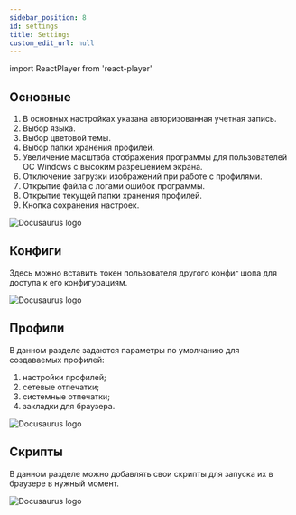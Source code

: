```yaml
---
sidebar_position: 8
id: settings
title: Settings
custom_edit_url: null
---
```

import ReactPlayer from 'react-player'

## Основные
1. В основных настройках указана авторизованная учетная запись.
2. Выбор языка.
3. Выбор цветовой темы.
4. Выбор папки хранения профилей.
5. Увеличение масштаба отображения программы для пользователей ОС Windows с высоким разрешением экрана.
6. Отключение загрузки изображений при работе с профилями.
7. Открытие файла с логами ошибок программы.
8. Открытие текущей папки хранения профилей.
9. Кнопка сохранения настроек.


![Docusaurus logo](/img/3-soft/2-start-window/10-settings/rus/settings-1.png)

## Конфиги
Здесь можно вставить токен пользователя другого конфиг шопа для доступа к его конфигурациям.

![Docusaurus logo](/img/3-soft/2-start-window/10-settings/rus/settings-2.png)

## Профили
В данном разделе задаются параметры по умолчанию для создаваемых профилей:
1. настройки профилей;
2. сетевые отпечатки;
3. системные отпечатки;
4. закладки для браузера.

![Docusaurus logo](/img/3-soft/2-start-window/10-settings/rus/settings-3.png)

## Скрипты
В данном разделе можно добавлять свои скрипты для запуска их в браузере в нужный момент.

![Docusaurus logo](/img/3-soft/2-start-window/10-settings/rus/settings-4.png)